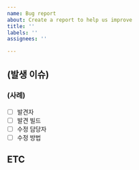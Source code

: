 ```yaml
---
name: Bug report
about: Create a report to help us improve
title: ''
labels: ''
assignees: ''

---
```


## (발생 이슈)

### (사례)

- [ ] 발견자
- [ ] 발견 빌드
- [ ] 수정 담당자
- [ ] 수정 방법

## ETC
